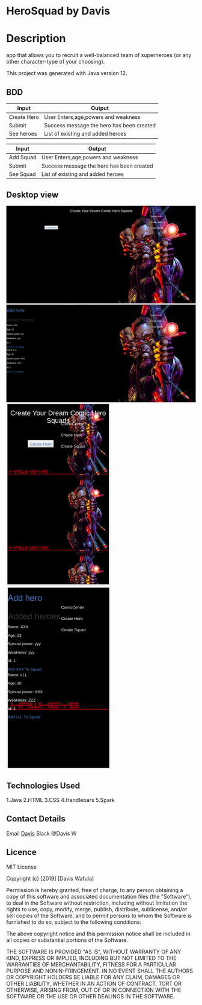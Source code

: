 # HeroSquad by Davis

# Description

app that allows you to recruit a well-balanced team of superheroes (or any other character-type of your choosing).

This project was generated with Java version 12.

## BDD

|Input   | Output |
| ------------- | ------------- |
| Create Hero  | User Enters,age,powers and weakness  |
| Submit | Success message the hero has been created|
|See heroes| List of existing and added heroes|

|Input   | Output |
| ------------- | ------------- |
| Add Squad  | User Enters,age,powers and weakness  |
| Submit | Success message the hero has been created|
|See Squad| List of existing and added heroes|

## Desktop view

![image](src/main/resources/public/images/1.png)
![image](src/main/resources/public/images/3.png)
![image](src/main/resources/public/images/2.png)
![image](src/main/resources/public/images/4.png)

## Technologies Used

1.Java
2.HTML
3.CSS
4.Handlebars
5.Spark

## Contact Details

Email [Davis](davisdavy96@gmail.com)
Slack @Davis W

## Licence

MIT License

Copyright (c) [2019] [Davis Wafula]

Permission is hereby granted, free of charge, to any person obtaining a copy
of this software and associated documentation files (the "Software"), to deal
in the Software without restriction, including without limitation the rights
to use, copy, modify, merge, publish, distribute, sublicense, and/or sell
copies of the Software, and to permit persons to whom the Software is
furnished to do so, subject to the following conditions:

The above copyright notice and this permission notice shall be included in all
copies or substantial portions of the Software.

THE SOFTWARE IS PROVIDED "AS IS", WITHOUT WARRANTY OF ANY KIND, EXPRESS OR
IMPLIED, INCLUDING BUT NOT LIMITED TO THE WARRANTIES OF MERCHANTABILITY,
FITNESS FOR A PARTICULAR PURPOSE AND NONIN-FRINGEMENT. IN NO EVENT SHALL THE
AUTHORS OR COPYRIGHT HOLDERS BE LIABLE FOR ANY CLAIM, DAMAGES OR OTHER
LIABILITY, WHETHER IN AN ACTION OF CONTRACT, TORT OR OTHERWISE, ARISING FROM,
OUT OF OR IN CONNECTION WITH THE SOFTWARE OR THE USE OR OTHER DEALINGS IN THE
SOFTWARE.
